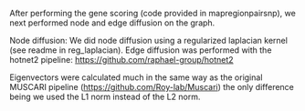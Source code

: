 After performing the gene scoring (code provided in mapregionpairsnp), we next performed node and edge diffusion on the graph. 

Node diffusion: We did node diffusion using a regularized laplacian kernel (see readme in reg_laplacian).
Edge diffusion was performed with the hotnet2 pipeline: https://github.com/raphael-group/hotnet2

Eigenvectors were calculated much in the same way as the original MUSCARI pipeline (https://github.com/Roy-lab/Muscari) the only difference being we used the L1 norm instead of the L2 norm. 
